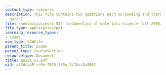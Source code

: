 ```yaml
---
content_type: resource
description: This file contains two questions each on bonding and thermodynamics in
  quiz 1.
file: /media/courses/3-012-fundamentals-of-materials-science-fall-2005/a83dcb49ce4e7845285a2c7dac8a3807_quiz1_v2.pdf
file_type: application/pdf
learning_resource_types:
- Exams
ocw_type: OCWFile
parent_title: Exams
parent_type: CourseSection
resourcetype: Document
title: quiz1_v2.pdf
uid: a83dcb49-ce4e-7845-285a-2c7dac8a3807
---
```

